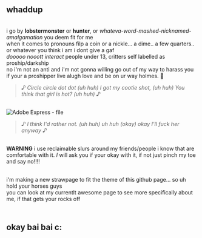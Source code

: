 ## <br> whaddup 
<br> i go by **lobstermonster** or **hunter**, or *whateva-word-mashed-nicknamed-amalgamation* you deem fit for me 
<br> when it comes to pronouns filp a coin or a nickle... a dime.. a few quarters.. or whatever you think i am i dont give a gaf 
<br> *dooooo nooott interact* people under 13, critters self labelled as proship/darkship
<br> no i'm not an anti and i'm not gonna willing go out of my way to harass you if your a proshipper live alugh love and be on ur way holmes. 🙏
> *♪ Circle circle dot dot (uh huh) I got my cootie shot, (uh huh) You think that girl is hot? (uh huh) ♪*

<br> ![Adobe Express - file](https://github.com/user-attachments/assets/4b089dfe-d6ee-4359-9bdf-74d3f55d2a06)

> *♪ I think I'd rather not. (uh huh) uh huh (okay) okay I'll fuck her anyway ♪*

<br> **WARNING** i use reclaimable slurs around my friends/people i know that are comfortable with it. *I* will ask you if your okay with it, if not just pinch my toe and say no!!!! 

<br> i'm making a new strawpage to fit the theme of this github page... so uh hold your horses guys
<br> you can look at my currentlt awesome page to see more specifically about me,  if that gets your rocks off

## <br> okay bai bai c:
